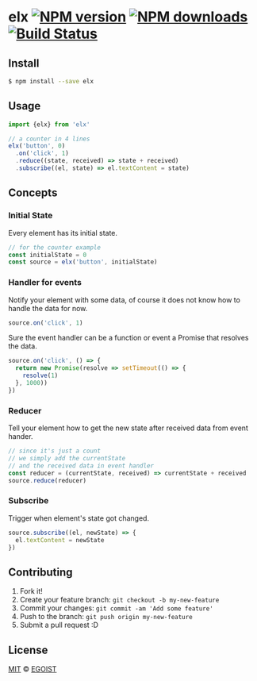 # elx [![NPM version](https://img.shields.io/npm/v/elx.svg?style=flat-square)](https://npmjs.com/package/elx) [![NPM downloads](https://img.shields.io/npm/dm/elx.svg?style=flat-square)](https://npmjs.com/package/elx) [![Build Status](https://img.shields.io/circleci/project/egoist/elx/master.svg?style=flat-square)](https://circleci.com/gh/egoist/elx)

## Install

```bash
$ npm install --save elx
```

## Usage

```js
import {elx} from 'elx'

// a counter in 4 lines
elx('button', 0)
  .on('click', 1)
  .reduce((state, received) => state + received)
  .subscribe((el, state) => el.textContent = state)
```

## Concepts

### Initial State

Every element has its initial state.

```js
// for the counter example
const initialState = 0
const source = elx('button', initialState)
```

### Handler for events

Notify your element with some data, of course it does not know how to handle the data for now.

```js
source.on('click', 1)
```

Sure the event handler can be a function or event a Promise that resolves the data.

```js
source.on('click', () => {
  return new Promise(resolve => setTimeout(() => {
    resolve(1)
  }, 1000))
})
```

### Reducer

Tell your element how to get the new state after received data from event hander.

```js
// since it's just a count
// we simply add the currentState 
// and the received data in event handler
const reducer = (currentState, received) => currentState + received
source.reduce(reducer)
```

### Subscribe

Trigger when element's state got changed.

```js
source.subscribe((el, newState) => {
  el.textContent = newState
})
```

## Contributing

1. Fork it!
2. Create your feature branch: `git checkout -b my-new-feature`
3. Commit your changes: `git commit -am 'Add some feature'`
4. Push to the branch: `git push origin my-new-feature`
5. Submit a pull request :D

## License

[MIT](https://egoist.mit-license.org/) © [EGOIST](https://github.com/egoist)
